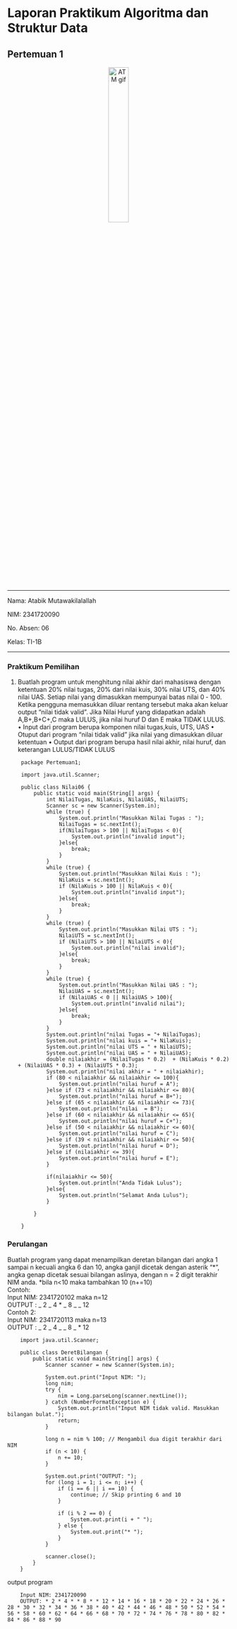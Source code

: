 # Laporan Praktikum Algoritma dan Struktur Data

## Pertemuan 1

<p align="center">
   <img src="https://static.wikia.nocookie.net/logopedia/images/8/8a/Politeknik_Negeri_Malang.png/revision/latest?cb=20190922202558" alt="ATM gif" width="30%"> 
</p>

---

Nama: Atabik Mutawakilalallah

NIM: 2341720090

No. Absen: 06

Kelas: TI-1B

---

### Praktikum Pemilihan

1.  Buatlah program untuk menghitung nilai akhir dari mahasiswa dengan ketentuan 20% nilai
    tugas, 20% dari nilai kuis, 30% nilai UTS, dan 40% nilai UAS. Setiap nilai yang dimasukkan
    mempunyai batas nilai 0 ‐ 100. Ketika pengguna memasukkan diluar rentang tersebut maka
    akan keluar output “nilai tidak valid”.
    Jika Nilai Huruf yang didapatkan adalah A,B+,B+C+,C maka LULUS, jika nilai huruf D dan E
    maka TIDAK LULUS.
    • Input dari program berupa komponen nilai tugas,kuis, UTS, UAS
    • Otuput dari program “nilai tidak valid” jika nilai yang dimasukkan diluar ketentuan
    • Output dari program berupa hasil nilai akhir, nilai huruf, dan keterangan
    LULUS/TIDAK LULUS

         package Pertemuan1;

         import java.util.Scanner;

         public class Nilai06 {
             public static void main(String[] args) {
                 int NilaiTugas, NilaKuis, NilaiUAS, NilaiUTS;
                 Scanner sc = new Scanner(System.in);
                 while (true) {
                     System.out.println("Masukkan Nilai Tugas : ");
                     NilaiTugas = sc.nextInt();
                     if(NilaiTugas > 100 || NilaiTugas < 0){
                         System.out.println("invalid input");
                     }else{
                         break;
                     }
                 }
                 while (true) {
                     System.out.println("Masukkan Nilai Kuis : ");
                     NilaKuis = sc.nextInt();
                     if (NilaKuis > 100 || NilaKuis < 0){
                         System.out.println("invalid input");
                     }else{
                         break;
                     }
                 }
                 while (true) {
                     System.out.println("Masukkan Nilai UTS : ");
                     NilaiUTS = sc.nextInt();
                     if (NilaiUTS > 100 || NilaiUTS < 0){
                         System.out.println("nilai invalid");
                     }else{
                         break;
                     }
                 }
                 while (true) {
                     System.out.println("Masukkan Nilai UAS : ");
                     NilaiUAS = sc.nextInt();
                     if (NilaiUAS < 0 || NilaiUAS > 100){
                         System.out.println("invalid nilai");
                     }else{
                         break;
                     }
                 }
                 System.out.println("nilai Tugas = "+ NilaiTugas);
                 System.out.println("nilai kuis = "+ NilaKuis);
                 System.out.println("nilai UTS = " + NilaiUTS);
                 System.out.println("nilai UAS = " + NilaiUAS);
                 double nilaiakhir = (NilaiTugas * 0.2)  + (NilaKuis * 0.2) + (NilaiUAS * 0.3) + (NilaiUTS * 0.3);
                 System.out.println("nilai akhir = " + nilaiakhir);
                 if (80 < nilaiakhir && nilaiakhir <= 100){
                     System.out.println("nilai huruf = A");
                 }else if (73 < nilaiakhir && nilaiakhir <= 80){
                     System.out.println("nilai huruf = B+");
                 }else if (65 < nilaiakhir && nilaiakhir <= 73){
                     System.out.println("nilai  = B");
                 }else if (60 < nilaiakhir && nilaiakhir <= 65){
                     System.out.println("nilai huruf = C+");
                 }else if (50 < nilaiakhir && nilaiakhir <= 60){
                     System.out.println("nilai huruf = C");
                 }else if (39 < nilaiakhir && nilaiakhir <= 50){
                     System.out.println("nilai huruf = D");
                 }else if (nilaiakhir <= 39){
                     System.out.println("nilai huruf = E");
                 }

                 if(nilaiakhir <= 50){
                     System.out.println("Anda Tidak Lulus");
                 }else{
                     System.out.println("Selamat Anda Lulus");
                 }

             }

         }

### Perulangan

Buatlah program yang dapat menampilkan deretan bilangan dari angka 1 sampai n kecuali
angka 6 dan 10, angka ganjil dicetak dengan asterik “*”, angka genap dicetak sesuai bilangan
aslinya, dengan n = 2 digit terakhir NIM anda.
*bila n<10 maka tambahkan 10 (n+=10)  
Contoh:  
Input NIM: 2341720102 maka n=12  
OUTPUT : _ 2 _ 4 \* _ 8 _ _ 12  
Contoh 2:  
Input NIM: 2341720113 maka n=13  
OUTPUT : _ 2 _ 4 _ _ 8 _ \* 12

        import java.util.Scanner;

        public class DeretBilangan {
            public static void main(String[] args) {
                Scanner scanner = new Scanner(System.in);

                System.out.print("Input NIM: ");
                long nim;
                try {
                    nim = Long.parseLong(scanner.nextLine());
                } catch (NumberFormatException e) {
                    System.out.println("Input NIM tidak valid. Masukkan bilangan bulat.");
                    return;
                }

                long n = nim % 100; // Mengambil dua digit terakhir dari NIM
                if (n < 10) {
                    n += 10;
                }

                System.out.print("OUTPUT: ");
                for (long i = 1; i <= n; i++) {
                    if (i == 6 || i == 10) {
                        continue; // Skip printing 6 and 10
                    }

                    if (i % 2 == 0) {
                        System.out.print(i + " ");
                    } else {
                        System.out.print("* ");
                    }
                }

                scanner.close();
            }
        }

output program

        Input NIM: 2341720090
        OUTPUT: * 2 * 4 * * 8 * * 12 * 14 * 16 * 18 * 20 * 22 * 24 * 26 * 28 * 30 * 32 * 34 * 36 * 38 * 40 * 42 * 44 * 46 * 48 * 50 * 52 * 54 * 56 * 58 * 60 * 62 * 64 * 66 * 68 * 70 * 72 * 74 * 76 * 78 * 80 * 82 * 84 * 86 * 88 * 90
